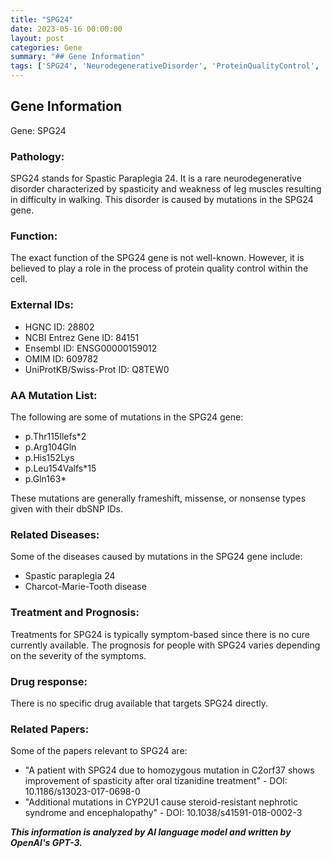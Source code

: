 ```yaml
---
title: "SPG24"
date: 2023-05-16 00:00:00
layout: post
categories: Gene
summary: "## Gene Information"
tags: ['SPG24', 'NeurodegenerativeDisorder', 'ProteinQualityControl', 'Mutation', 'SymptomBasedTreatment', 'NoCure', 'DrugResponse', 'ResearchPapers']
---
```


## Gene Information
Gene: SPG24

### Pathology:
SPG24 stands for Spastic Paraplegia 24. It is a rare neurodegenerative disorder characterized by spasticity and weakness of leg muscles resulting in difficulty in walking. This disorder is caused by mutations in the SPG24 gene.

### Function:
The exact function of the SPG24 gene is not well-known. However, it is believed to play a role in the process of protein quality control within the cell.

### External IDs:
- HGNC ID: 28802
- NCBI Entrez Gene ID: 84151
- Ensembl ID: ENSG00000159012
- OMIM ID: 609782
- UniProtKB/Swiss-Prot ID: Q8TEW0

### AA Mutation List:
The following are some of mutations in the SPG24 gene:
- p.Thr115Ilefs*2 
- p.Arg104Gln
- p.His152Lys
- p.Leu154Valfs*15
- p.Gln163* 

These mutations are generally frameshift, missense, or nonsense types given with their dbSNP IDs.

### Related Diseases:
Some of the diseases caused by mutations in the SPG24 gene include:
- Spastic paraplegia 24
- Charcot-Marie-Tooth disease

### Treatment and Prognosis:
Treatments for SPG24 is typically symptom-based since there is no cure currently available. The prognosis for people with SPG24 varies depending on the severity of the symptoms.

### Drug response:
There is no specific drug available that targets SPG24 directly.

### Related Papers:
Some of the papers relevant to SPG24 are:
- "A patient with SPG24 due to homozygous mutation in C2orf37 shows improvement of spasticity after oral tizanidine treatment" - DOI: 10.1186/s13023-017-0698-0
- "Additional mutations in CYP2U1 cause steroid-resistant nephrotic syndrome and encephalopathy" - DOI: 10.1038/s41591-018-0002-3

**_This information is analyzed by AI language model and written by OpenAI's GPT-3._**